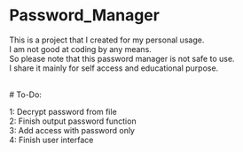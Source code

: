 # Password_Manager
<p>
This is a project that I created for my personal usage. <br>
I am not good at coding by any means. <br>
So please note that this password manager is not safe to use. <br>
I share it mainly for self access and educational purpose. <br>
</p>
<br>
# To-Do:
<p>
1: Decrypt password from file <br>
2: Finish output password function <br>
3: Add access with password only <br>
4: Finish user interface <br>
</p>
